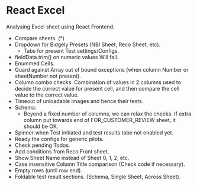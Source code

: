 # React Excel

Analysing Excel sheet using React Frontend.

- Compare sheets. (*)
- Dropdown for Bidgely Presets (NBI Sheet, Reco Sheet, etc).
  - Tabs for present Test settings/Configs.
- fieldData.trim() on numeric values Will fail.
- Enummed Cells.
- Guard against Array out of bound exceptions (when column Number or sheetNumber not present).
- Column combo checks: Combination of values in 2 columns used to decide the correct value for present cell, and then compare the cell value to the correct value.
- Timeout of unloadable images and hence their tests.
- Schema: 
  - Beyond a fixed number of columns, we can relax the checks. If extra column put towards end of FOR_CUSTOMER_REVIEW sheet, it should be OK.
- Spinner when Test initiated and test results tabe not enabled yet.
- Ready the configs for generic pilots.
- Check pending Todos.
- Add conditions from Reco Front sheet.
- Show Sheet Name instead of Sheet 0, 1, 2, etc.
- Case insensitive Column Title comparison (Check code if necessary).
- Empty rows (until row end).
- Foldable test result sections. (Schema, Single Sheet, Across Sheet).